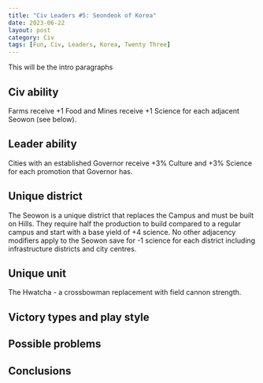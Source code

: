 ```yaml
---
title: "Civ Leaders #5: Seondeok of Korea"
date: 2023-06-22
layout: post
category: Civ
tags: [Fun, Civ, Leaders, Korea, Twenty Three]
---
```

This will be the intro paragraphs

## Civ ability
Farms receive +1 Food and Mines receive +1 Science for each adjacent Seowon (see below).

## Leader ability
Cities with an established Governor receive +3% Culture and +3% Science for each promotion that Governor has.

## Unique district
The Seowon is a unique district that replaces the Campus and must be built on Hills. They require half the production to build compared to a regular campus and start with a base yield of +4 science. No other adjacency modifiers apply to the Seowon save for -1 science for each district including infrastructure districts and city centres. 

## Unique unit

The Hwatcha - a crossbowman replacement with field cannon strength. 

## Victory types and play style

## Possible problems

## Conclusions


